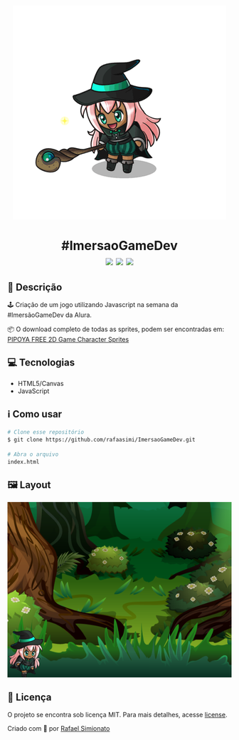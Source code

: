 <p align="center"><img src="/imagens/personagem/witch.gif"></p> 
<h1 align="center">#ImersaoGameDev<br><img src="https://img.shields.io/github/repo-size/rafaasimi/ImersaoGameDev"> <img src="https://img.shields.io/github/last-commit/rafaasimi/ImersaoGameDev"> <img src="https://img.shields.io/github/license/rafaasimi/ImersaoGameDev"></h1>


## 🔖 Descrição 
🕹️ Criação de um jogo utilizando Javascript na semana da #ImersãoGameDev da Alura.


📦 O download completo de todas as sprites, podem ser encontradas em: [
PIPOYA FREE 2D Game Character Sprites](https://pipoya.itch.io/pipoya-free-2d-game-character-sprites)

## 💻 Tecnologias

* HTML5/Canvas
* JavaScript

## ℹ️ Como usar
```bash
# Clone esse repositório
$ git clone https://github.com/rafaasimi/ImersaoGameDev.git

# Abra o arquivo
index.html
```


## 🖼 Layout
![Layout Witch Game](/imagens/personagem/layout.PNG)

## 📝 Licença
O projeto se encontra sob licença MIT. Para mais detalhes, acesse [license](LICENSE).

Criado com 💙 por [Rafael Simionato](https://github.com/rafaasimi/)
